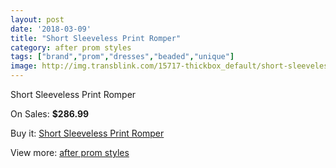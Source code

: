 ```yaml
---
layout: post
date: '2018-03-09'
title: "Short Sleeveless Print Romper"
category: after prom styles
tags: ["brand","prom","dresses","beaded","unique"]
image: http://img.transblink.com/15717-thickbox_default/short-sleeveless-print-romper.jpg
---
```

Short Sleeveless Print Romper

On Sales: **$286.99**
<a href="https://www.transblink.com/en/after-prom-styles/4997-short-sleeveless-print-romper.html"><amp-img layout="responsive" width="600" height="600" src="//img.transblink.com/15717-thickbox_default/short-sleeveless-print-romper.jpg" alt="Short Sleeveless Print Romper 0" /></a>
<a href="https://www.transblink.com/en/after-prom-styles/4997-short-sleeveless-print-romper.html"><amp-img layout="responsive" width="600" height="600" src="//img.transblink.com/15720-thickbox_default/short-sleeveless-print-romper.jpg" alt="Short Sleeveless Print Romper 1" /></a>
<a href="https://www.transblink.com/en/after-prom-styles/4997-short-sleeveless-print-romper.html"><amp-img layout="responsive" width="600" height="600" src="//img.transblink.com/15719-thickbox_default/short-sleeveless-print-romper.jpg" alt="Short Sleeveless Print Romper 2" /></a>
<a href="https://www.transblink.com/en/after-prom-styles/4997-short-sleeveless-print-romper.html"><amp-img layout="responsive" width="600" height="600" src="//img.transblink.com/15718-thickbox_default/short-sleeveless-print-romper.jpg" alt="Short Sleeveless Print Romper 3" /></a>

Buy it: [Short Sleeveless Print Romper](https://www.transblink.com/en/after-prom-styles/4997-short-sleeveless-print-romper.html "Short Sleeveless Print Romper")

View more: [after prom styles](https://www.transblink.com/en/55-after-prom-styles "after prom styles")
